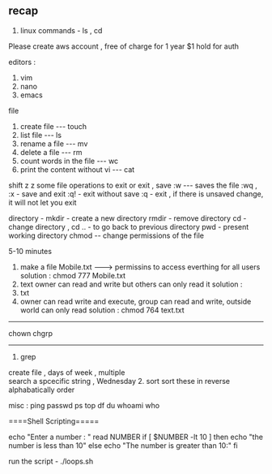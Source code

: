 ## recap 
1. linux commands - ls , cd 

Please create aws account , free of charge for 1 year 
$1 hold for auth

editors : 
1. vim 
2. nano 
3. emacs


file 
1. create file --- touch
2. list file --- ls 
3. rename a file --- mv
4. delete a file  --- rm 
5. count words in the file --- wc  
6. print the content without vi --- cat 

shift z z
some file operations to exit or exit , save 
:w --- saves the file
:wq  , :x  - save and exit 
:q!  - exit without save 
:q  - exit , if there is unsaved change, it will not let you exit 


directory  - 
mkdir - create a new directory 
rmdir - remove directory 
cd  - change directory , 
cd .. - to go back to previous directory 
pwd  - present working directory 
chmod -- change permissions of the file 

5-10 minutes 
1. make a file Mobile.txt 
---> permissins to access everthing for all users
solution : chmod 777 Mobile.txt
2. text 
 owner can read and write but others can only read it
solution : 
3. txt 
4. owner can read write and execute, group can read and write, outside world 
can only read 
solution : chmod 764 text.txt

-----
chown 
chgrp 

------
1. grep

create file , days of week 
, multiple  
search a spcecific string , Wednesday 
2. sort 
sort these in reverse alphabatically order  

misc : 
ping 
passwd 
ps
top 
df 
du 
whoami 
who

====Shell Scripting=====

echo "Enter a number : "
read NUMBER
if [ $NUMBER -lt 10 ]
then
echo "the number is less than 10"
else
echo "The number is greater than 10:"
fi

run the script - ./loops.sh

